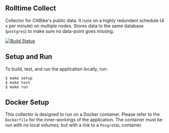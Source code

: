 ## Rolltime Collect
Collector for CitiBike's public data. It runs on a highly redundant schedule (4 x per minute) on multiple nodes. Stores data to the same database (`postgres`) to make sure no data-point goes missing.

[![Build Status](https://travis-ci.org/rolltime/rolltime-collect.svg?branch=master)](https://travis-ci.org/rolltime/rolltime-collect)


## Setup and Run
To build, test, and run the application locally, run:

```
$ make setup
$ make test
$ make run
```


## Docker Setup
This collector is designed to run on a Docker container. Please refer to the `Dockerfile` for the inner-workings of the application. The container must be run with no local volumes, but with a link to a `PosgreSQL` container.
